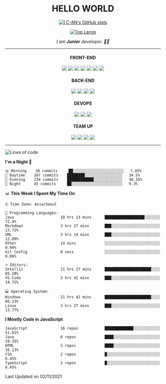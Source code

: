 <div align="center">
  
  <div><h1>HELLO WORLD</h1></div>
  
  [![I C-AN's GitHub stats](https://github-readme-stats.vercel.app/api?username=chicori3&show_icons=true&theme=radical)](https://github.com/anuraghazra/github-readme-stats)
  
  [![Top Langs](https://github-readme-stats.vercel.app/api/top-langs/?username=chicori3&theme=radical)](https://github.com/anuraghazra/github-readme-stats)

  
  <p>
    <em>
      I am <b>Junior</b> developer. 👨‍💻 <br />
    </em>  
  </p>
  <hr>
  
</div>

<div align="center">
    
  <div>
    <h4>FRONT-END</h4>
    <img src="https://img.shields.io/badge/HTML5-E34F26?style=flat-square&logo=HTML5&logoColor=white"/>
    <img src="https://img.shields.io/badge/CSS3-1572B6?style=flat-square&logo=CSS3&logoColor=white"/>
    <img src="https://img.shields.io/badge/JavaScript-F7DF1E?style=flat-square&logo=JavaScript&logoColor=white"/>
    <img src="https://img.shields.io/badge/TypeScript-3178C6?style=flat-square&logo=TypeScript&logoColor=white"/>
    <img src="https://img.shields.io/badge/React-61DAFB?style=flat-square&logo=React&logoColor=white"/>
    <img src="https://img.shields.io/badge/Bootstrap-7952B3?style=flat-square&logo=Bootstrap&logoColor=white"/>
    <img src="https://img.shields.io/badge/Tailwind CSS-06B6D4?style=flat-square&logo=Tailwind CSS&logoColor=white"/>
  </div>
     
  <div>
    <h4>BACK-END</h4>
    <img src="https://img.shields.io/badge/Node.js-339933?style=flat-square&logo=Node.js&logoColor=white"/>
    <img src="https://img.shields.io/badge/Java-007396?style=flat-square&logo=Java&logoColor=white"/>
    <img src="https://img.shields.io/badge/Spring-6DB33F?style=flat-square&logo=Spring&logoColor=white"/>
    <img src="https://img.shields.io/badge/Spring Boot-6DB33F?style=flat-square&logo=Spring Boot&logoColor=white"/>
  </div>
  
  <div>
    <h4>DEVOPS</h4>
    <img src="https://img.shields.io/badge/MongoDB-47A248?style=flat-square&logo=MongoDB&logoColor=white"/>
    <img src="https://img.shields.io/badge/Oracle-F80000?style=flat-square&logo=Oracle&logoColor=white"/>
    <img src="https://img.shields.io/badge/Firebase-FFCA28?style=flat-square&logo=Firebase&logoColor=white"/>
  </div>
  
  <div>
    <h4>TEAM UP</h4>
    <img src="https://img.shields.io/badge/Git-F05032?style=flat-square&logo=Git&logoColor=white"/>
    <img src="https://img.shields.io/badge/GitHub-181717?style=flat-square&logo=GitHub&logoColor=white"/>
    <img src="https://img.shields.io/badge/Slack-4A154B?style=flat-square&logo=Slack&logoColor=white"/>
    <img src="https://img.shields.io/badge/Notion-000000?style=flat-square&logo=Notion&logoColor=white"/>
  </div>
  
  ---
  
</div>
  
<!--START_SECTION:waka-->
![Lines of code](https://img.shields.io/badge/From%20Hello%20World%20I%27ve%20Written-313473%20lines%20of%20code-blue)

**I'm a Night 🦉** 

```text
🌞 Morning    38 commits     ██░░░░░░░░░░░░░░░░░░░░░░░   7.85% 
🌆 Daytime    167 commits    ████████░░░░░░░░░░░░░░░░░   34.5% 
🌃 Evening    234 commits    ████████████░░░░░░░░░░░░░   48.35% 
🌙 Night      45 commits     ██░░░░░░░░░░░░░░░░░░░░░░░   9.3%

```


📊 **This Week I Spent My Time On** 

```text
⌚︎ Time Zone: Asia/Seoul

💬 Programming Languages: 
Java                     18 hrs 13 mins      ██████████████████░░░░░░░   72.4% 
Markdown                 3 hrs 27 mins       ███░░░░░░░░░░░░░░░░░░░░░░   13.72% 
XML                      3 hrs 14 mins       ███░░░░░░░░░░░░░░░░░░░░░░   12.89% 
Other                    14 mins             ░░░░░░░░░░░░░░░░░░░░░░░░░   0.94% 
Git Config               0 secs              ░░░░░░░░░░░░░░░░░░░░░░░░░   0.06%

🔥 Editors: 
IntelliJ                 21 hrs 27 mins      █████████████████████░░░░   85.28% 
VS Code                  3 hrs 42 mins       ███░░░░░░░░░░░░░░░░░░░░░░   14.72%

💻 Operating System: 
Windows                  21 hrs 42 mins      █████████████████████░░░░   86.23% 
Linux                    3 hrs 27 mins       ███░░░░░░░░░░░░░░░░░░░░░░   13.77%

```

**I Mostly Code in JavaScript** 

```text
JavaScript               16 repos            █████████████░░░░░░░░░░░░   51.61% 
Java                     6 repos             ████░░░░░░░░░░░░░░░░░░░░░   19.35% 
HTML                     5 repos             ████░░░░░░░░░░░░░░░░░░░░░   16.13% 
CSS                      2 repos             █░░░░░░░░░░░░░░░░░░░░░░░░   6.45% 
TypeScript               2 repos             █░░░░░░░░░░░░░░░░░░░░░░░░   6.45%

```



 Last Updated on 02/11/2021
<!--END_SECTION:waka-->

  
  


<!--
**chicori3/chicori3** is a ✨ _special_ ✨ repository because its `README.md` (this file) appears on your GitHub profile.

Here are some ideas to get you started:

- 🔭 I’m currently working on ...
- 🌱 I’m currently learning ...
- 👯 I’m looking to collaborate on ...
- 🤔 I’m looking for help with ...
- 💬 Ask me about ...
- 📫 How to reach me: ...
- 😄 Pronouns: ...
- ⚡ Fun fact: ...
-->
